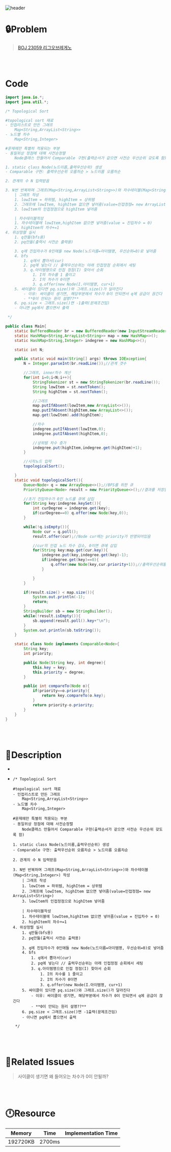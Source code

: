 ![header](https://capsule-render.vercel.app/api?type=waving&height=200&color=0:B2E6FF,100:FFB2D6&text=BOJ%20N&fontColor=FFFFFF&fontAlign=80&fontAlignY=35&fontSize=50)

# **🔒Problem**

> [BOJ 23059 리그오브레게노](https://www.acmicpc.net/problem/23059)

<br>
<br>

# **Code**

```java
import java.io.*;
import java.util.*;

/* Topological Sort

#topological sort 재료
- 인접리스트로 만든 그래프
    Map<String,ArrayList<String>>
- 노드별 차수
    Map<String,Integer>

#문제에만 특별히 적용되는 부분
- 동일위상 정점에 대해 사전순정렬
    Node클래스 만들어서 Comparable 구현(출력순서가 같으면 사전순 우선순위 갖도록 함)

1. static class Node(노드이름,출력우선순위) 생성
- Comparable 구현: 출력우선순위 오름차순 > 노드이름 오름차순

2. 관계의 수 N 입력받음

3. N번 반복하며 그래프(Map<String,ArrayList<String>>)와 차수테이블(Map<String,Integer>) 작성
    | 그래프 작성
    1. lowItem = 하위템, highItem = 상위템
    2. 그래프에 lowItem, highItem 없으면 넣어줌(value=인접정점= new ArrayList<String>)
    3. lowItem의 인접정점으로 highItem 넣어줌

    | 차수테이블작성
    1. 차수테이블에 lowItem,highItem 없으면 넣어줌(value = 진입차수 = 0)
    2. highItem의 차수+=1
4. 위상정렬 실시
    1. q만듦(bfs용)
    2. pq만듦(출력시 사전순 출력용)

    3. q에 진입차수가 0인애들 new Node(노드이름=아이템명, 우선순위=0)로 넣어줌
    4. bfs
        1. q에서 뽑아서(cur)
        2. pq에 넣는다 // 출력우선순위는 아래 인접정점 순회에서 세팅
        3. q.아이템명으로 인접 정점(I) 찾아서 순회
            1. I의 차수를 1 줄이고
            2. I의 차수가 0이면
            3. q.offer(new Node(I.아이템명, cur+1)
    5. 싸이클이 있다면 pq.size()와 그래프.size()가 달라진다
        - 이유: 싸이클이 생기면, 해당부분에서 차수가 0이 안되면서 q에 공급이 끊긴다
        - **0이 안되는 원리 설명??**
    6. pq.size < 그래프.size()면 -1출력(문제조건임)
    - 아니면 pq에서 뽑으면서 출력

 */

public class Main{
    static BufferedReader br = new BufferedReader(new InputStreamReader(System.in));
    static HashMap<String,ArrayList<String>> map = new HashMap<>();
    static HashMap<String,Integer> indegree = new HashMap<>();

    static int N;

    public static void main(String[] args) throws IOException{
        N = Integer.parseInt(br.readLine());//관계 갯수

        //그래프, inner차수 계산
        for(int i=0;i<N;i++){
            StringTokenizer st = new StringTokenizer(br.readLine());
            String lowItem = st.nextToken();
            String highItem = st.nextToken();

            //그래프
            map.putIfAbsent(lowItem,new ArrayList<>());
            map.putIfAbsent(highItem,new ArrayList<>());
            map.get(lowItem).add(highItem);

            //차수
            indegree.putIfAbsent(lowItem,0);
            indegree.putIfAbsent(highItem,0);

            //상위템 차수 증가
            indegree.put(highItem,indegree.get(highItem)+1);
        }

        //시작노드 입력
        topologicalSort();

    }
    static void topologicalSort(){
        Queue<Node> q = new ArrayDeque<>();//BFS를 위한 큐
        PriorityQueue<Node> result = new PriorityQueue<>();//결과를 저장할 우선순위 큐

        //초기 진입차수가 0인 노드를 큐에 삽입
        for(String key:indegree.keySet()){
            int curDegree = indegree.get(key);
            if(curDegree==0) q.offer(new Node(key,0));
        }

        while(!q.isEmpty()){
            Node cur = q.poll();
            result.offer(cur);//Node cur에는 priority가 반영되어있음

            //cur의 인접 노드 차수 감소, 0이면 큐에 삽입
            for(String key:map.get(cur.key)){
                indegree.put(key,indegree.get(key)-1);
                if(indegree.get(key)==0){
                    q.offer(new Node(key,cur.priority+1));//출력우선순위를 여기서 올려준다
                }

            }
        }

        if(result.size() < map.size()){
            System.out.println(-1);
            return;
        }
        StringBuilder sb = new StringBuilder();
        while(!result.isEmpty()){
            sb.append(result.poll().key+"\n");
        }
        System.out.println(sb.toString());
    }

    static class Node implements Comparable<Node>{
        String key;
        int priority;

        public Node(String key, int degree){
            this.key = key;
            this.priority = degree;
        }

        public int compareTo(Node o){
            if(priority==o.priority){
                return key.compareTo(o.key);
            }
            return priority-o.priority;
        }
    }
}
```

<br>
<br>

# **🔑Description**
- 

- ```
  /* Topological Sort
  
  #topological sort 재료
  - 인접리스트로 만든 그래프
      Map<String,ArrayList<String>>
  - 노드별 차수
      Map<String,Integer>
  
  #문제에만 특별히 적용되는 부분
  - 동일위상 정점에 대해 사전순정렬
      Node클래스 만들어서 Comparable 구현(출력순서가 같으면 사전순 우선순위 갖도록 함)
  
  1. static class Node(노드이름,출력우선순위) 생성
  - Comparable 구현: 출력우선순위 오름차순 > 노드이름 오름차순
  
  2. 관계의 수 N 입력받음
  
  3. N번 반복하며 그래프(Map<String,ArrayList<String>>)와 차수테이블(Map<String,Integer>) 작성
      | 그래프 작성
      1. lowItem = 하위템, highItem = 상위템
      2. 그래프에 lowItem, highItem 없으면 넣어줌(value=인접정점= new ArrayList<String>)
      3. lowItem의 인접정점으로 highItem 넣어줌
  
      | 차수테이블작성
      1. 차수테이블에 lowItem,highItem 없으면 넣어줌(value = 진입차수 = 0)
      2. highItem의 차수+=1
  4. 위상정렬 실시
      1. q만듦(bfs용)
      2. pq만듦(출력시 사전순 출력용)
  
      3. q에 진입차수가 0인애들 new Node(노드이름=아이템명, 우선순위=0)로 넣어줌
      4. bfs
          1. q에서 뽑아서(cur)
          2. pq에 넣는다 // 출력우선순위는 아래 인접정점 순회에서 세팅
          3. q.아이템명으로 인접 정점(I) 찾아서 순회
              1. I의 차수를 1 줄이고
              2. I의 차수가 0이면
              3. q.offer(new Node(I.아이템명, cur+1)
      5. 싸이클이 있다면 pq.size()와 그래프.size()가 달라진다
          - 이유: 싸이클이 생기면, 해당부분에서 차수가 0이 안되면서 q에 공급이 끊긴다
          - **0이 안되는 원리 설명??**
      6. pq.size < 그래프.size()면 -1출력(문제조건임)
      - 아니면 pq에서 뽑으면서 출력
  
   */
  ```

<br>
<br>

# **📑Related Issues**

> 사이클이 생기면 왜 들어오는 차수가 0이 안될까?
>
> 

<br>
<br>

# **🕛Resource**

| Memory   | Time   | Implementation Time |
| -------- | ------ | ------------------- |
| 192720KB | 2700ms |                     |
